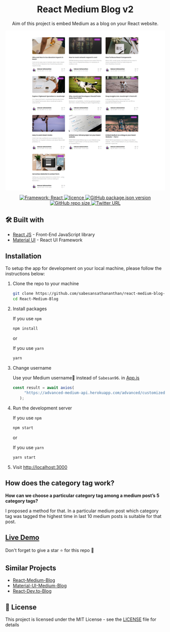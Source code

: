 <h1 align='center'>React Medium Blog v2</h1>

<p align="center">
Aim of this project is embed Medium as a blog on your React website.
</p>
<img alt="UI" src="./docs/screenhot.png"  align='center'/>
<br />
<p align="center">
   <a href="https://github.com/sabesansathananthan/react-medium-blog-v2">
      <img alt="Framework: React" src="https://badges.aleen42.com/src/react.svg" />
    </a><a href="https://github.com/sabesansathananthan/react-medium-blog-v2/blob/master/.github/LICENSE">
      <img alt="licence" src="https://img.shields.io/github/license/sabesansathananthan/react-medium-blog-v2" />
    </a><a href="https://github.com/sabesansathananthan/react-medium-blog-v2">
      <img alt="GitHub package.json version" src="https://img.shields.io/github/package-json/v/sabesansathananthan/react-medium-blog-v2" />
    </a><a href="https://github.com/sabesansathananthan/react-medium-blog-v2">
      <img alt="GitHub repo size" src="https://img.shields.io/github/repo-size/sabesansathananthan/react-medium-blog-v2?color=ff69b4" />
    </a><a href="https://twitter.com/intent/tweet?text=Wow,%20I%20used%20React-medium-blog.%20That%20is%20excellent.%20Thank%20you%20@TheSabesan">
      <img alt="Twitter URL" src="https://img.shields.io/twitter/url?style=social&url=https%3A%2F%2Ftwitter.com%2FTheSabesan" />
    </a>
      
</p>

## 🛠️ Built with

- [React JS](https://reactjs.org/) - Front-End JavaScript library
- [Material UI](https://material-ui.com/) - React UI Framework

## Installation

To setup the app for development on your local machine, please follow the instructions below:

1. Clone the repo to your machine

   ```bash
   git clone https://github.com/sabesansathananthan/react-medium-blog-v2.git
   cd React-Medium-Blog
   ```

2. Install packages

   If you use `npm`

   ```bash
   npm install
   ```

   or

   If you use `yarn`

   ```bash
   yarn
   ```

3. Change username

   Use your Medium username👤 instead of `Sabesan96`. in [App.js](./src/App.js)

   ```JavaScript
   const result = await axios(
        "https://advanced-medium-api.herokuapp.com/advanced/customized/user/sabesan96"
      );
   ```

4. Run the development server

   If you use `npm`

   ```bash
   npm start
   ```

   or

   If you use `yarn`

   ```bash
   yarn start
   ```

5. Visit <http://localhost:3000>
   <br />

## How does the category tag work?

**How can we choose a particular category tag among a medium post’s 5 category tags?**

I proposed a method for that. In a particular medium post which category tag was tagged the highest time in last 10 medium posts is suitable for that post.
<br />

## [Live Demo](https://react-medium-blog.web.app/)

Don't forget to give a star :star: for this repo :slightly_smiling_face:

## Similar Projects

- [React-Medium-Blog](https://github.com/sabesansathananthan/React-Medium-Blog)
- [Material-UI-Medium-Blog](https://github.com/sabesansathananthan/material-ui-medium-blog)
- [React-Dev.to-Blog](https://github.com/sabesansathananthan/react-dev.to-blog)

## 📄 License

This project is licensed under the MIT License - see the [LICENSE](./.github/LICENSE) file for details
